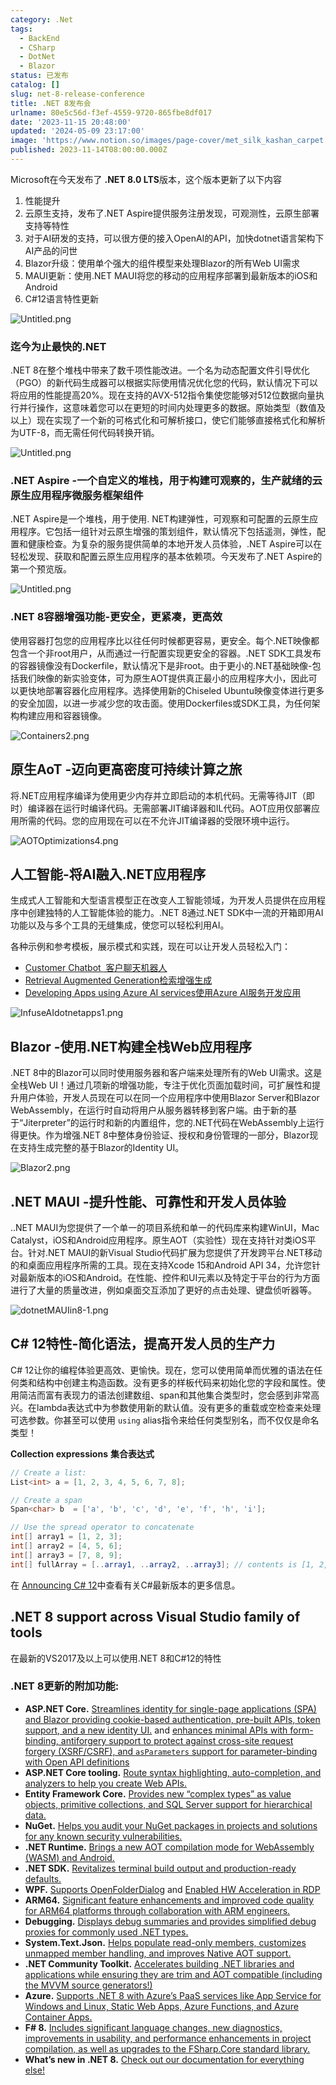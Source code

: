 ```yaml
---
category: .Net
tags:
  - BackEnd
  - CSharp
  - DotNet
  - Blazor
status: 已发布
catalog: []
slug: net-8-release-conference
title: .NET 8发布会
urlname: 80e5c56d-f3ef-4559-9720-865fbe8df017
date: '2023-11-15 20:48:00'
updated: '2024-05-09 23:17:00'
image: 'https://www.notion.so/images/page-cover/met_silk_kashan_carpet.jpg'
published: 2023-11-14T08:00:00.000Z
---
```


Microsoft在今天发布了 **.NET 8.0 LTS**版本，这个版本更新了以下内容

1. 性能提升
2. 云原生支持，发布了.NET Aspire提供服务注册发现，可观测性，云原生部署支持等特性
3. 对于AI研发的支持，可以很方便的接入OpenAI的API，加快dotnet语言架构下AI产品的问世
4. Blazor升级：使用单个强大的组件模型来处理Blazor的所有Web UI需求
5. MAUI更新：使用.NET MAUI将您的移动的应用程序部署到最新版本的iOS和Android
6. C#12语言特性更新

![Untitled.png](https://prod-files-secure.s3.us-west-2.amazonaws.com/5d24fe63-e567-4804-86f9-9fdc62e13082/10cda029-65af-4ea7-b30e-605b2d9e6c57/Untitled.png?X-Amz-Algorithm=AWS4-HMAC-SHA256&X-Amz-Content-Sha256=UNSIGNED-PAYLOAD&X-Amz-Credential=ASIAZI2LB466XSZ4QFEX%2F20250403%2Fus-west-2%2Fs3%2Faws4_request&X-Amz-Date=20250403T213447Z&X-Amz-Expires=3600&X-Amz-Security-Token=IQoJb3JpZ2luX2VjEI3%2F%2F%2F%2F%2F%2F%2F%2F%2F%2FwEaCXVzLXdlc3QtMiJHMEUCICda5Sz3YzMlBjb5VGil%2BPpPWPg%2BCXRMZbpMUCU4zrcFAiEA5YLzoSO39vs1BFd2KpGi83%2BGeJG%2BB%2BEBGguqcmj2FNAqiAQI9v%2F%2F%2F%2F%2F%2F%2F%2F%2F%2FARAAGgw2Mzc0MjMxODM4MDUiDIbE0ug8wU6XRRGmlircAxcRy%2F29%2BghF3N2IHleinwhPwHkhZHpa%2B%2FbNO0VI4WfRPVGZ6hQJNQxrKbm1Y6vQypbVbPpM4%2F1usj3wNUiKzJLgvP53ZQh2R0hkao8J54WVvfXVuYcNpDm6P6DcauTX05VOIdrphooNHgurUMzTK2fGfoNwbE%2F2hDOGnF4gpqXyZ%2Fa3LxIbj%2FjvEx4KIvag7DLcT9BpVN8fInRPxU25hOqX8xyoL%2B62XJJIeM5rDJRk9DkgJnKuRBQ%2BVmdoklwS00Yvb6akT3YJOesCzHSfls%2BzHQWgNanK2HQvriBAHXsfdhHx0avnbaTodwfdQOWhwBgu6RS%2FNkkmcnd1lzjDgedcopTmpC8MQbwFUAba26ZZTGpqUuWzup5Mi6c9Wm3BAeqlJs2YttsazucaGh85KE1RSk3hAxGZOmZYK6tyydAKFKTkqGHp5wfgibqYh2o5F5qvcXQ%2FdBdF5F0sBVv4J9V%2FErcS75dEETiUKYKGQl7No4kNqGROdVH5trQoJXsQEhevdb7%2B6eosJ8HUGGjhSTSSkCEgaHg4dTFxJrEB3aXqoqllD%2FzFncKneD33JdPoZTkXfEYbMiupBFBwuZu19dPEKnne%2FOK3%2B%2BW6HLJNA6WRrJkDO42UrwUuQ1OWMKPpu78GOqUBMIgq38nuTQSpdtskopqf0V%2BJIW3SKvi7L7Or0w3jVneFPblsk8ZRpe5m6cV7hsCnm55mnQhM4kK59CATp5r2AaHNuQoNOXDuNeNIGDXR6lSzklOMI9WIUjpVnyoNXpD44e3ajpRFhLAWfTC8Fspv%2BRLs8mEBGYbOYrbwbNVQDcoLSWThrnpL15RvldVJr6tuaBqImEEVMN1cz8c2lQMUIkAXDuDy&X-Amz-Signature=0ef8e2d9ce09e5dac90fff7078900ac66a52f70737e84747de067c00a358a87f&X-Amz-SignedHeaders=host&x-id=GetObject)


### **迄今为止最快的.NET**


.NET 8在整个堆栈中带来了数千项性能改进。一个名为动态配置文件引导优化（PGO）的新代码生成器可以根据实际使用情况优化您的代码，默认情况下可以将应用的性能提高20%。现在支持的AVX-512指令集使您能够对512位数据向量执行并行操作，这意味着您可以在更短的时间内处理更多的数据。原始类型（数值及以上）现在实现了一个新的可格式化和可解析接口，使它们能够直接格式化和解析为UTF-8，而无需任何代码转换开销。


![Untitled.png](https://prod-files-secure.s3.us-west-2.amazonaws.com/5d24fe63-e567-4804-86f9-9fdc62e13082/edcbf140-d619-4389-a4a6-f97c113ab9f2/Untitled.png?X-Amz-Algorithm=AWS4-HMAC-SHA256&X-Amz-Content-Sha256=UNSIGNED-PAYLOAD&X-Amz-Credential=ASIAZI2LB466XSZ4QFEX%2F20250403%2Fus-west-2%2Fs3%2Faws4_request&X-Amz-Date=20250403T213447Z&X-Amz-Expires=3600&X-Amz-Security-Token=IQoJb3JpZ2luX2VjEI3%2F%2F%2F%2F%2F%2F%2F%2F%2F%2FwEaCXVzLXdlc3QtMiJHMEUCICda5Sz3YzMlBjb5VGil%2BPpPWPg%2BCXRMZbpMUCU4zrcFAiEA5YLzoSO39vs1BFd2KpGi83%2BGeJG%2BB%2BEBGguqcmj2FNAqiAQI9v%2F%2F%2F%2F%2F%2F%2F%2F%2F%2FARAAGgw2Mzc0MjMxODM4MDUiDIbE0ug8wU6XRRGmlircAxcRy%2F29%2BghF3N2IHleinwhPwHkhZHpa%2B%2FbNO0VI4WfRPVGZ6hQJNQxrKbm1Y6vQypbVbPpM4%2F1usj3wNUiKzJLgvP53ZQh2R0hkao8J54WVvfXVuYcNpDm6P6DcauTX05VOIdrphooNHgurUMzTK2fGfoNwbE%2F2hDOGnF4gpqXyZ%2Fa3LxIbj%2FjvEx4KIvag7DLcT9BpVN8fInRPxU25hOqX8xyoL%2B62XJJIeM5rDJRk9DkgJnKuRBQ%2BVmdoklwS00Yvb6akT3YJOesCzHSfls%2BzHQWgNanK2HQvriBAHXsfdhHx0avnbaTodwfdQOWhwBgu6RS%2FNkkmcnd1lzjDgedcopTmpC8MQbwFUAba26ZZTGpqUuWzup5Mi6c9Wm3BAeqlJs2YttsazucaGh85KE1RSk3hAxGZOmZYK6tyydAKFKTkqGHp5wfgibqYh2o5F5qvcXQ%2FdBdF5F0sBVv4J9V%2FErcS75dEETiUKYKGQl7No4kNqGROdVH5trQoJXsQEhevdb7%2B6eosJ8HUGGjhSTSSkCEgaHg4dTFxJrEB3aXqoqllD%2FzFncKneD33JdPoZTkXfEYbMiupBFBwuZu19dPEKnne%2FOK3%2B%2BW6HLJNA6WRrJkDO42UrwUuQ1OWMKPpu78GOqUBMIgq38nuTQSpdtskopqf0V%2BJIW3SKvi7L7Or0w3jVneFPblsk8ZRpe5m6cV7hsCnm55mnQhM4kK59CATp5r2AaHNuQoNOXDuNeNIGDXR6lSzklOMI9WIUjpVnyoNXpD44e3ajpRFhLAWfTC8Fspv%2BRLs8mEBGYbOYrbwbNVQDcoLSWThrnpL15RvldVJr6tuaBqImEEVMN1cz8c2lQMUIkAXDuDy&X-Amz-Signature=0dfb09d1f6288742b7ed231f5ad082a3c0f3fdf1286ed784850de4e1b04567a4&X-Amz-SignedHeaders=host&x-id=GetObject)


### **.NET Aspire -一个自定义的堆栈，用于构建可观察的，生产就绪的云原生应用程序微服务框架组件**


.NET Aspire是一个堆栈，用于使用. NET构建弹性，可观察和可配置的云原生应用程序。它包括一组针对云原生增强的策划组件，默认情况下包括遥测，弹性，配置和健康检查。为复杂的服务提供简单的本地开发人员体验，.NET Aspire可以在轻松发现、获取和配置云原生应用程序的基本依赖项。今天发布了.NET Aspire的第一个预览版。


![Untitled.png](https://prod-files-secure.s3.us-west-2.amazonaws.com/5d24fe63-e567-4804-86f9-9fdc62e13082/ff6a34d3-ac25-412d-9204-a7263d00528f/Untitled.png?X-Amz-Algorithm=AWS4-HMAC-SHA256&X-Amz-Content-Sha256=UNSIGNED-PAYLOAD&X-Amz-Credential=ASIAZI2LB466XSZ4QFEX%2F20250403%2Fus-west-2%2Fs3%2Faws4_request&X-Amz-Date=20250403T213447Z&X-Amz-Expires=3600&X-Amz-Security-Token=IQoJb3JpZ2luX2VjEI3%2F%2F%2F%2F%2F%2F%2F%2F%2F%2FwEaCXVzLXdlc3QtMiJHMEUCICda5Sz3YzMlBjb5VGil%2BPpPWPg%2BCXRMZbpMUCU4zrcFAiEA5YLzoSO39vs1BFd2KpGi83%2BGeJG%2BB%2BEBGguqcmj2FNAqiAQI9v%2F%2F%2F%2F%2F%2F%2F%2F%2F%2FARAAGgw2Mzc0MjMxODM4MDUiDIbE0ug8wU6XRRGmlircAxcRy%2F29%2BghF3N2IHleinwhPwHkhZHpa%2B%2FbNO0VI4WfRPVGZ6hQJNQxrKbm1Y6vQypbVbPpM4%2F1usj3wNUiKzJLgvP53ZQh2R0hkao8J54WVvfXVuYcNpDm6P6DcauTX05VOIdrphooNHgurUMzTK2fGfoNwbE%2F2hDOGnF4gpqXyZ%2Fa3LxIbj%2FjvEx4KIvag7DLcT9BpVN8fInRPxU25hOqX8xyoL%2B62XJJIeM5rDJRk9DkgJnKuRBQ%2BVmdoklwS00Yvb6akT3YJOesCzHSfls%2BzHQWgNanK2HQvriBAHXsfdhHx0avnbaTodwfdQOWhwBgu6RS%2FNkkmcnd1lzjDgedcopTmpC8MQbwFUAba26ZZTGpqUuWzup5Mi6c9Wm3BAeqlJs2YttsazucaGh85KE1RSk3hAxGZOmZYK6tyydAKFKTkqGHp5wfgibqYh2o5F5qvcXQ%2FdBdF5F0sBVv4J9V%2FErcS75dEETiUKYKGQl7No4kNqGROdVH5trQoJXsQEhevdb7%2B6eosJ8HUGGjhSTSSkCEgaHg4dTFxJrEB3aXqoqllD%2FzFncKneD33JdPoZTkXfEYbMiupBFBwuZu19dPEKnne%2FOK3%2B%2BW6HLJNA6WRrJkDO42UrwUuQ1OWMKPpu78GOqUBMIgq38nuTQSpdtskopqf0V%2BJIW3SKvi7L7Or0w3jVneFPblsk8ZRpe5m6cV7hsCnm55mnQhM4kK59CATp5r2AaHNuQoNOXDuNeNIGDXR6lSzklOMI9WIUjpVnyoNXpD44e3ajpRFhLAWfTC8Fspv%2BRLs8mEBGYbOYrbwbNVQDcoLSWThrnpL15RvldVJr6tuaBqImEEVMN1cz8c2lQMUIkAXDuDy&X-Amz-Signature=9b702a86bc650ae66efc9b8dff7cd5a42bb9639aa45902120669a45ade6a7fe4&X-Amz-SignedHeaders=host&x-id=GetObject)


### **.NET 8容器增强功能-更安全，更紧凑，更高效**


使用容器打包您的应用程序比以往任何时候都更容易，更安全。每个.NET映像都包含一个非root用户，从而通过一行配置实现更安全的容器。.NET SDK工具发布的容器镜像没有Dockerfile，默认情况下是非root。由于更小的.NET基础映像-包括我们映像的新实验变体，可为原生AOT提供真正最小的应用程序大小，因此可以更快地部署容器化应用程序。选择使用新的Chiseled Ubuntu映像变体进行更多的安全加固，以进一步减少您的攻击面。使用Dockerfiles或SDK工具，为任何架构构建应用和容器镜像。


![Containers2.png](https://devblogs.microsoft.com/dotnet/wp-content/uploads/sites/10/2023/11/Containers2.png)


## 原生AoT -迈向更高密度可持续计算之旅


将.NET应用程序编译为使用更少内存并立即启动的本机代码。无需等待JIT（即时）编译器在运行时编译代码。无需部署JIT编译器和IL代码。AOT应用仅部署应用所需的代码。您的应用现在可以在不允许JIT编译器的受限环境中运行。


![AOTOptimizations4.png](https://devblogs.microsoft.com/dotnet/wp-content/uploads/sites/10/2023/11/AOTOptimizations4.png)


## 人工智能-将AI融入.NET应用程序


生成式人工智能和大型语言模型正在改变人工智能领域，为开发人员提供在应用程序中创建独特的人工智能体验的能力。.NET 8通过.NET SDK中一流的开箱即用AI功能以及与多个工具的无缝集成，使您可以轻松利用AI。


各种示例和参考模板，展示模式和实践，现在可以让开发人员轻松入门：

- [Customer Chatbot](https://github.com/dotnet/eShop)[ ](https://github.com/dotnet/eShop)[ 客户聊天机器人](https://github.com/dotnet/eShop)
- [Retrieval Augmented Generation](https://github.com/Azure-Samples/azure-search-openai-demo-csharp)[检索增强生成](https://github.com/Azure-Samples/azure-search-openai-demo-csharp)
- [Developing Apps using Azure AI services](https://devblogs.microsoft.com/dotnet/demystifying-retrieval-augmented-generation-with-dotnet/)[使用Azure AI服务开发应用](https://devblogs.microsoft.com/dotnet/demystifying-retrieval-augmented-generation-with-dotnet/)

![InfuseAIdotnetapps1.png](https://devblogs.microsoft.com/dotnet/wp-content/uploads/sites/10/2023/11/InfuseAIdotnetapps1.png)


## Blazor -使用.NET构建全栈Web应用程序


.NET 8中的Blazor可以同时使用服务器和客户端来处理所有的Web UI需求。这是全栈Web UI！通过几项新的增强功能，专注于优化页面加载时间，可扩展性和提升用户体验，开发人员现在可以在同一个应用程序中使用Blazor Server和Blazor WebAssembly，在运行时自动将用户从服务器转移到客户端。由于新的基于“Jiterpreter”的运行时和新的内置组件，您的.NET代码在WebAssembly上运行得更快。作为增强.NET 8中整体身份验证、授权和身份管理的一部分，Blazor现在支持生成完整的基于Blazor的Identity UI。


![Blazor2.png](https://devblogs.microsoft.com/dotnet/wp-content/uploads/sites/10/2023/11/Blazor2.png)


## .NET MAUI -提升性能、可靠性和开发人员体验


..NET MAUI为您提供了一个单一的项目系统和单一的代码库来构建WinUI，Mac Catalyst，iOS和Android应用程序。原生AOT（实验性）现在支持针对类iOS平台。针对.NET MAUI的新Visual Studio代码扩展为您提供了开发跨平台.NET移动的和桌面应用程序所需的工具。现在支持Xcode 15和Android API 34，允许您针对最新版本的iOS和Android。在性能、控件和UI元素以及特定于平台的行为方面进行了大量的质量改进，例如桌面交互添加了更好的点击处理、键盘侦听器等。


![dotnetMAUIin8-1.png](https://devblogs.microsoft.com/dotnet/wp-content/uploads/sites/10/2023/11/dotnetMAUIin8-1.png)


## C# 12特性-简化语法，提高开发人员的生产力


C# 12让你的编程体验更高效、更愉快。现在，您可以使用简单而优雅的语法在任何类和结构中创建主构造函数。没有更多的样板代码来初始化您的字段和属性。使用简洁而富有表现力的语法创建数组、span和其他集合类型时，您会感到非常高兴。在lambda表达式中为参数使用新的默认值。没有更多的重载或空检查来处理可选参数。你甚至可以使用 `using` alias指令来给任何类型别名，而不仅仅是命名类型！


**Collection expressions** **集合表达式**


```c#
// Create a list:
List<int> a = [1, 2, 3, 4, 5, 6, 7, 8];

// Create a span
Span<char> b  = ['a', 'b', 'c', 'd', 'e', 'f', 'h', 'i'];

// Use the spread operator to concatenate
int[] array1 = [1, 2, 3];
int[] array2 = [4, 5, 6];
int[] array3 = [7, 8, 9];
int[] fullArray = [..array1, ..array2, ..array3]; // contents is [1, 2, 3, 4, 5, 6, 7, 8, 9]
```


在 [Announcing C# 12](https://devblogs.microsoft.com/dotnet/announcing-csharp-12)中查看有关C#最新版本的更多信息。


## .NET 8 support across Visual Studio family of tools


在最新的VS2017及以上可以使用.NET 8和C#12的特性


### .NET 8更新的附加功能:

- **ASP.NET Core.** [Streamlines identity for single-page applications (SPA) and Blazor providing cookie-based authentication, pre-built APIs, token support, and a new identity UI.](https://devblogs.microsoft.com/dotnet/whats-new-with-identity-in-dotnet-8/) and [enhances minimal APIs with form-binding, antiforgery support to protect against cross-site request forgery (XSRF/CSRF), and ](https://learn.microsoft.com/aspnet/core/release-notes/aspnetcore-8.0#minimal-apis)[`asParameters`](https://learn.microsoft.com/aspnet/core/release-notes/aspnetcore-8.0#minimal-apis)[ support for parameter-binding with Open API definitions](https://learn.microsoft.com/aspnet/core/release-notes/aspnetcore-8.0#minimal-apis)
- **ASP.NET Core tooling.** [Route syntax highlighting, auto-completion, and analyzers to help you create Web APIs.](https://devblogs.microsoft.com/dotnet/aspnet-core-route-tooling-dotnet-8/)
- **Entity Framework Core.** [Provides new “complex types” as value objects, primitive collections, and SQL Server support for hierarchical data.](https://devblogs.microsoft.com/dotnet/announcing-ef8-rc2/)
- **NuGet.** [Helps you audit your NuGet packages in projects and solutions for any known security vulnerabilities.](https://learn.microsoft.com/nuget/concepts/auditing-packages)
- **.NET Runtime.** [Brings a new AOT compilation mode for WebAssembly (WASM) and Android.](https://devblogs.microsoft.com/dotnet/announcing-dotnet-8-rc1/#androidstripilafteraot-mode-on-android)
- **.NET SDK.** [Revitalizes terminal build output and production-ready defaults.](https://learn.microsoft.com/dotnet/core/whats-new/dotnet-8#net-sdk)
- **WPF.** [Supports OpenFolderDialog](https://devblogs.microsoft.com/dotnet/wpf-file-dialog-improvements-in-dotnet-8/) and [Enabled HW Acceleration in RDP](https://devblogs.microsoft.com/dotnet/announcing-dotnet-8-rc1/#wpf-hardware-acceleration-in-rdp)
- **ARM64.** [Significant feature enhancements and improved code quality for ARM64 platforms through collaboration with ARM engineers.](https://devblogs.microsoft.com/dotnet/this-arm64-performance-in-dotnet-8/)
- **Debugging.** [Displays debug summaries and provides simplified debug proxies for commonly used .NET types.](https://devblogs.microsoft.com/dotnet/debugging-enhancements-in-dotnet-8/)
- **System.Text.Json.** [Helps populate read-only members, customizes unmapped member handling, and improves Native AOT support.](https://devblogs.microsoft.com/dotnet/system-text-json-in-dotnet-8/)
- **.NET Community Toolkit.** [Accelerates building .NET libraries and applications while ensuring they are trim and AOT compatible (including the MVVM source generators!)](https://devblogs.microsoft.com/dotnet/announcing-the-dotnet-community-toolkit-821/)
- **Azure.** [Supports .NET 8 with Azure’s PaaS services like App Service for Windows and Linux, Static Web Apps, Azure Functions, and Azure Container Apps.](https://aka.ms/appservice-dotnet8)
- **F# 8.** [Includes significant language changes, new diagnostics, improvements in usability, and performance enhancements in project compilation, as well as upgrades to the FSharp.Core standard library.](https://devblogs.microsoft.com/dotnet/announcing-fsharp-8/)
- **What’s new in .NET 8.** [Check out our documentation for everything else!](https://learn.microsoft.com/dotnet/core/whats-new/dotnet-8)
